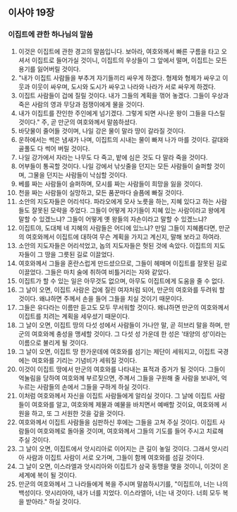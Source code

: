 ## 이사야 19장

### 이집트에 관한 하나님의 말씀
1. 이것은 이집트에 관한 경고의 말씀입니다. 보아라, 여호와께서 빠른 구름을 타고 오셔서 이집트로 들어가실 것이니, 이집트의 우상들이 그 앞에서 떨며, 이집트는 모든 용기를 잃어버릴 것이다.
2. "내가 이집트 사람들을 부추겨 자기들끼리 싸우게 하겠다. 형제와 형제가 싸우고 이웃과 이웃이 싸우며, 도시와 도시가 싸우고 나라와 나라가 서로 싸우게 하겠다.
3. 이집트 사람들이 겁에 질릴 것이다. 내가 그들의 계획을 꺾어 놓겠다. 그들이 우상과 죽은 사람의 영과 무당과 점쟁이에게 물을 것이다.
4. 내가 이집트를 잔인한 주인에게 넘기겠다. 그렇게 되면 사나운 왕이 그들을 다스릴 것이다." 주, 곧 만군의 여호와께서 말씀하셨다.
5. 바닷물이 줄어들 것이며, 나일 강은 물이 말라 땅이 갈라질 것이다.
6. 운하에서는 썩은 냄새가 나며, 이집트의 시내는 물이 빠져 나가 마를 것이다. 갈대와 골풀도 다 썩어 버릴 것이다.
7. 나일 강가에서 자라는 나무도 다 죽고, 밭에 심은 것도 다 말라 죽을 것이다.
8. 어부들이 통곡할 것이다. 나일 강에서 낚싯줄을 던지는 모든 사람들이 슬퍼할 것이며, 그물을 던지는 사람들이 낙심할 것이다.
9. 베를 짜는 사람들이 슬퍼하며, 모시를 짜는 사람들이 희망을 잃을 것이다.
10. 천을 짜는 사람들이 실망하고, 모든 품꾼마다 슬픔에 빠질 것이다.
11. 소안의 지도자들은 어리석다. 파라오에게 모사 노릇을 하는, 지혜 있다고 하는 사람들도 잘못된 모략을 주었다. 그들이 어떻게 자기들이 지혜 있는 사람이라고 왕에게 말할 수 있겠느냐? 그들이 어떻게 옛 왕들의 자손이라고 말할 수 있겠느냐?
12. 이집트야, 도대체 네 지혜의 사람들은 어디에 있느냐? 만일 그들이 지혜롭다면, 만군의 여호와께서 이집트에 대하여 무슨 계획을 가지고 계신지, 말해 보라고 하여라.
13. 소안의 지도자들은 어리석었고, 놉의 지도자들은 헛된 것에 속았다. 이집트의 지도자들이 그 땅을 그릇된 길로 이끌었다.
14. 여호와께서 그들을 혼란스럽게 만드셨으므로, 그들이 헤매며 이집트를 잘못된 길로 이끌었다. 그들은 마치 술에 취하여 비틀거리는 자와 같았다.
15. 이집트가 할 수 있는 일은 아무것도 없으며, 아무도 이집트에게 도움을 줄 수 없다.
16. 그 날이 오면, 이집트 사람은 겁에 질린 여자처럼 되어, 만군의 여호와를 두려워 할 것이다. 왜냐하면 주께서 손을 들어 그들을 치실 것이기 때문이다.
17. 그들은 유다라는 이름만 듣고도 모두 무서워할 것이다. 왜냐하면 만군의 여호와께서 이집트를 치려는 계획을 세우셨기 때문이다.
18. 그 날이 오면, 이집트 땅의 다섯 성에서 사람들이 가나안 말, 곧 히브리 말을 하며, 만군의 여호와께 충성을 맹세할 것이다. 그 다섯 성 가운데 한 성은 '태양의 성'이라는 이름으로 불리게 될 것이다.
19. 그 날이 오면, 이집트 땅 한가운데에 여호와를 섬기는 제단이 세워지고, 이집트 국경에는 여호와를 기리는 기념비가 세워질 것이다.
20. 이것이 이집트 땅에서 만군의 여호와를 나타내는 표적과 증거가 될 것이다. 그들이 억눌림을 당하여 여호와께 부르짖으면, 주께서 그들을 구원해 줄 사람을 보내어, 억누르는 사람들의 손에서 그들을 구하게 하실 것이다.
21. 이처럼 여호와께서 자신을 이집트 사람들에게 알리실 것이다. 그 날에 이집트 사람들이 여호와를 알고, 여호와께 제물과 예물을 바치면서 예배할 것이요, 여호와께 서원을 하고, 또 그 서원한 것을 갚을 것이다.
22. 여호와께서 이집트 사람들을 심판하신 후에는 그들을 고쳐 주실 것이다. 이집트 사람들이 여호와께로 돌아올 것이며, 여호와께서 그들의 기도를 들어 주시고 치료해 주실 것이다.
23. 그 날이 오면, 이집트에서 앗시리아로 이어지는 큰 길이 놓일 것이다. 그래서 앗시리아 사람과 이집트 사람이 서로 오가며, 그들이 함께 여호와를 섬길 것이다.
24. 그 날이 오면, 이스라엘과 앗시리아와 이집트가 삼국 동맹을 맺을 것이니, 이것이 온 세계에 복이 될 것이다.
25. 만군의 여호와께서 그 나라들에게 복을 주시며 말씀하시기를, "이집트야, 너는 나의 백성이다. 앗시리아야, 내가 너를 지었다. 이스라엘아, 너는 내 것이다. 너희 모두 복을 받아라." 하실 것이다.